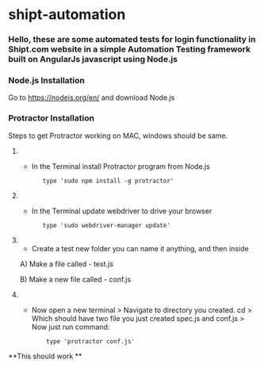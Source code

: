 # shipt-automation

### Hello, these are some automated tests for login functionality in Shipt.com website in a simple Automation Testing framework built on AngularJs javascript using Node.js

### Node.js Installation

Go to https://nodejs.org/en/ and download Node.js

### Protractor Installation

Steps to get Protractor working on MAC, windows should be same.

1. - In the Terminal install Protractor program from Node.js

            type 'sudo npm install -g protractor'


2. - In the Terminal update webdriver to drive your browser

            type 'sudo webdriver-manager update'

3. - Create a test new folder you can name it anything, and then inside

   A)  Make a file called - test.js
   
   B) Make a new file called - conf.js
   
3. -  Now open a new terminal
          >  Navigate to directory you created. cd <directory Name>
          >  Which should have two file you just created spec.js and conf.js
          >  Now just run command:
  
              type 'protractor conf.js'

**This should work **
